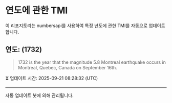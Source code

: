 
# 연도에 관한 TMI

이 리포지토리는 numbersapi를 사용하여 특정 년도에 관한 TMI를 자동으로 업데이트합니다.

## 연도: (1732)
> 1732 is the year that the magnitude 5.8 Montreal earthquake occurs in Montreal, Quebec, Canada on September 16th.

⏳ 업데이트 시간: 2025-09-21 08:28:32 (UTC)

---
자동 업데이트 봇에 의해 관리됩니다.

